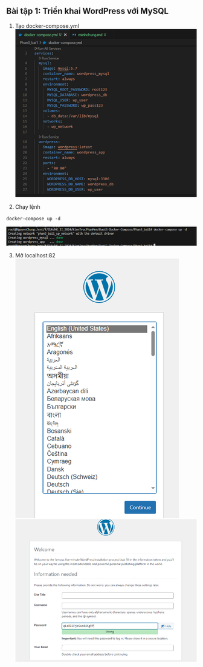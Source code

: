## Bài tập 1: Triển khai WordPress với MySQL

1. Tạo docker-compose.yml
   ![alt text](image.png)

2. Chạy lệnh

```
docker-compose up -d
```

![alt text](image-1.png)

3. Mở localhost:82
   ![alt text](image-2.png)
   ![alt text](image-3.png)

